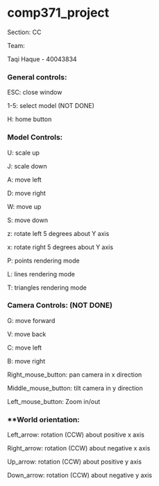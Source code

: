 # comp371_project 

Section: CC

Team:

Taqi Haque - 40043834


### **General controls:**

ESC: close window

1-5: select model (NOT DONE)

H: home button


### **Model Controls:**

U: scale up

J: scale down

A: move left

D: move right

W: move up

S: move down

z: rotate left 5 degrees about Y axis

x: rotate right 5 degrees about Y axis


P: points rendering mode

L: lines rendering mode

T: triangles rendering mode


### **Camera Controls: (NOT DONE)**

G: move forward

V: move back

C: move left

B: move right


Right_mouse_button: pan camera in x direction

Middle_mouse_button: tilt camera in y direction

Left_mouse_button: Zoom in/out


### **World orientation:

Left_arrow: rotation (CCW) about positive x axis

Right_arrow: rotation (CCW) about negative x axis

Up_arrow: rotation (CCW) about positive y axis 

Down_arrow: rotation (CCW) about negative y axis 
